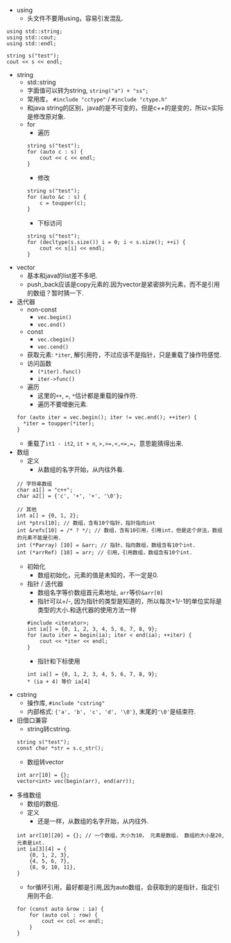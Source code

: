 - using
    - 头文件不要用using，容易引发混乱.
```
using std::string;
using std::cout;
using std::endl;

string s("test");
cout << s << endl;
```
- string
    - std::string
    - 字面值可以转为string, `string("a") + "ss";`
    - 常用库， `#include "cctype"` / `#include "ctype.h"`
    - 和java string的区别，java的是不可变的，但是c++的是变的，所以=实际是修改原对象.
    - for
        - 遍历
        ```
        string s("test");
        for (auto c : s) {
            cout << c << endl;
        }
        ```
        - 修改
        ```
        string s("test");
        for (auto &c : s) {
            c = toupper(c);
        }
        ```
        - 下标访问
        ```
        string s("test");
        for (decltype(s.size()) i = 0; i < s.size(); ++i) {
            cout << s[i] << endl;
        }
        ```
- vector
    - 基本和java的list差不多吧.
    - push_back应该是copy元素的.因为vector是紧密排列元素，而不是引用的数组？暂时猜一下.
- 迭代器
    - non-const
        - `vec.begin()`
        - `vec.end()`
    - const
        - `vec.cbegin()`
        - `vec.cend()`
    - 获取元素: `*iter`, 解引用符，不过应该不是指针，只是重载了操作符感觉.
    - 访问函数
        - `(*iter).func()`
        - `iter->func()`
    - 遍历
        - 这里的`++`, `=`, `*`估计都是重载的操作符.
        - 遍历不要增删元素.
    ```
    for (auto iter = vec.begin(); iter != vec.end(); ++iter) {
      *iter = toupper(*iter);
    }
    ```
    - 重载了`it1 - it2`, `it + n`, `>,>=,<,<=,=`，意思能猜得出来.
- 数组
    - 定义
        - 从数组的名字开始，从内往外看.
    ```
    // 字符串数组
    char a1[] = "c++";
    char a2[] = {'c', '+', '+', '\0'};
  
    // 其他
    int a[] = {0, 1, 2};
    int *ptrs[10]; // 数组，含有10个指针，指针指向int
    int &refs[10] = /* ? */; // 数组，含有10引用，引用int，但是这个非法，数组的元素不能是引用.
    int (*Parray) [10] = &arr; // 指针，指向数组，数组含有10个int.
    int (*arrRef) [10] = arr; // 引用，引用数组，数组含有10个int.
    ```
    - 初始化
        - 数组初始化，元素的值是未知的，不一定是0.
    - 指针 / 迭代器
        - 数组名字等价数组首元素地址, `arr`等价`&arr[0]`
        - 指针可以+/-, 因为指针的类型是知道的，所以每次+1/-1的单位实际是类型的大小.和迭代器的使用方法一样
        ```
        #include <iterator>;
        int ia[] = {0, 1, 2, 3, 4, 5, 6, 7, 8, 9};
        for (auto iter = begin(ia); iter < end(ia); ++iter) {
            cout << *iter << endl;
        }
        ```
        - 指针和下标使用
        ```
        int ia[] = {0, 1, 2, 3, 4, 5, 6, 7, 8, 9};
        * (ia + 4) 等价 ia[4] 
        ```
- cstring
    - 操作库, `#include "cstring"`
    - 内部格式: `{'a', 'b', 'c', 'd', '\0'}`, 末尾的`'\0'`是结束符.
- 旧借口兼容
    - string转cstring.
    ```
    string s("test");
    const char *str = s.c_str();
    ```
    - 数组转vector
    ```
    int arr[10] = {};
    vector<int> vec(begin(arr), end(arr));
    ```
- 多维数组
    - 数组的数组.
    - 定义
        - 还是一样，从数组的名字开始，从内往外.
    ```
    int arr[10][20] = {}; // 一个数组，大小为10， 元素是数组， 数组的大小是20, 元素是int. 
    int ia[3][4] = {
        {0, 1, 2, 3},
        {4, 5, 6, 7},
        {8, 9, 10, 11},
    }
    ```
    - for循环引用，最好都是引用,因为auto数组，会获取到的是指针，指定引用则不会.
    ```
    for (const auto &row : ia) {
        for (auto col : row) {
            cout << col << endl;
        }
    }
    ```